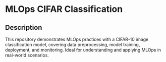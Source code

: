 # MLOps CIFAR Classification
## Description
This repository demonstrates MLOps practices with a CIFAR-10 image classification model, covering data preprocessing, model training, deployment, and monitoring. Ideal for understanding and applying MLOps in real-world scenarios.
